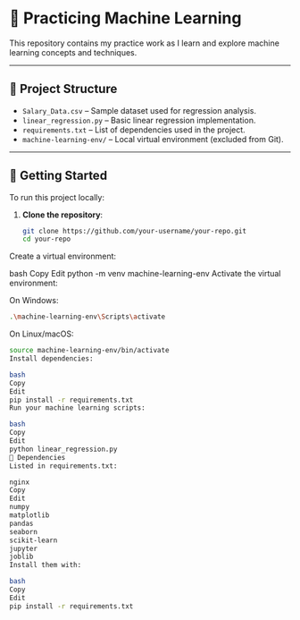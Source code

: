 # 📘 Practicing Machine Learning

This repository contains my practice work as I learn and explore machine learning concepts and techniques.

---

## 📁 Project Structure

- `Salary_Data.csv` – Sample dataset used for regression analysis.
- `linear_regression.py` – Basic linear regression implementation.
- `requirements.txt` – List of dependencies used in the project.
- `machine-learning-env/` – Local virtual environment (excluded from Git).

---

## 🚀 Getting Started

To run this project locally:

1. **Clone the repository**:
   ```bash
   git clone https://github.com/your-username/your-repo.git
   cd your-repo
Create a virtual environment:

bash
Copy
Edit
python -m venv machine-learning-env
Activate the virtual environment:

On Windows:

```bash
.\machine-learning-env\Scripts\activate
```

On Linux/macOS:

```bash
source machine-learning-env/bin/activate
Install dependencies:

bash
Copy
Edit
pip install -r requirements.txt
Run your machine learning scripts:

bash
Copy
Edit
python linear_regression.py
🧠 Dependencies
Listed in requirements.txt:

nginx
Copy
Edit
numpy
matplotlib
pandas
seaborn
scikit-learn
jupyter
joblib
Install them with:

bash
Copy
Edit
pip install -r requirements.txt